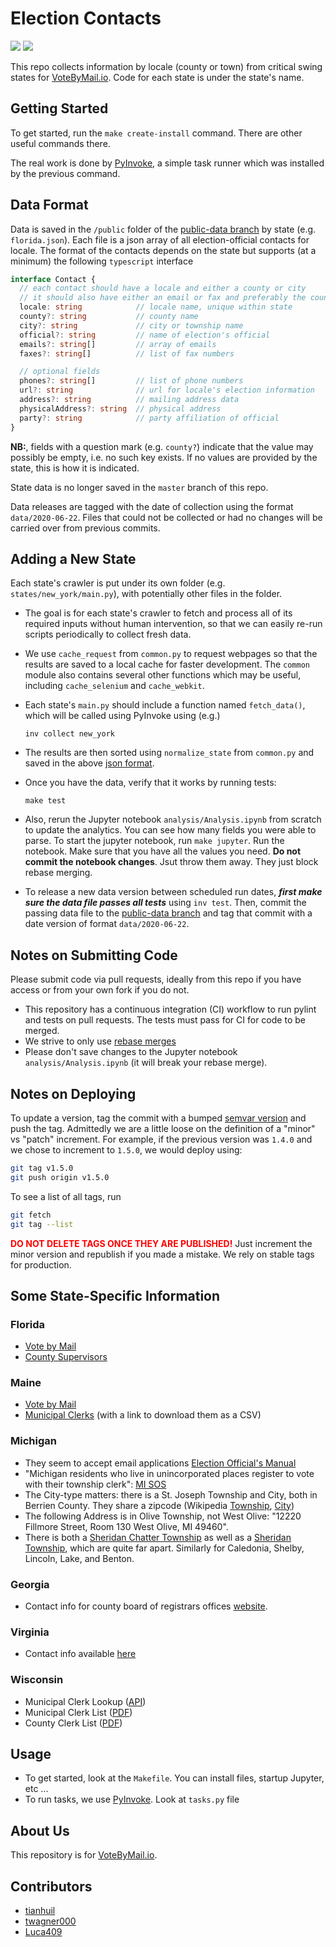 # Election Contacts
![](https://github.com/vote-by-mail/elections-officials/workflows/Python%20CI/badge.svg)
![](https://github.com/vote-by-mail/elections-officials/workflows/Public%20data/badge.svg)

This repo collects information by locale (county or town) from critical swing states for [VoteByMail.io](https://votebymail.io).  Code for each state is under the state's name.

## Getting Started
To get started, run the `make create-install` command.  There are other useful commands there.

The real work is done by [PyInvoke](http://www.pyinvoke.org/), a simple task runner which was installed by the previous command.

## Data Format
Data is saved in the `/public` folder of the [public-data branch](https://github.com/vote-by-mail/elections-officials/tree/public-data) by state (e.g. `florida.json`).  Each file is a json array of all election-official contacts for locale.  The format of the contacts depends on the state but supports (at a minimum) the following `typescript` interface
``` ts
interface Contact {
  // each contact should have a locale and either a county or city
  // it should also have either an email or fax and preferably the county official's name.
  locale: string            // locale name, unique within state
  county?: string           // county name
  city?: string             // city or township name
  official?: string         // name of election's official
  emails?: string[]         // array of emails
  faxes?: string[]          // list of fax numbers

  // optional fields
  phones?: string[]         // list of phone numbers
  url?: string              // url for locale's election information
  address?: string          // mailing address data
  physicalAddress?: string  // physical address 
  party?: string            // party affiliation of official
}
``` 
**NB:**, fields with a question mark (e.g. `county?`) indicate that the value may possibly be empty, i.e. no such key exists.  If no values are provided by the state, this is how it is indicated.

State data is no longer saved in the `master` branch of this repo.

Data releases are tagged with the date of collection using the format `data/2020-06-22`. Files that could not be collected or had no changes will be carried over from previous commits.

## Adding a New State
Each state's crawler is put under its own folder (e.g. `states/new_york/main.py`), with potentially other files in the folder.
- The goal is for each state's crawler to fetch and process all of its required inputs without human intervention, so that we can easily re-run scripts periodically to collect fresh data.
- We use `cache_request` from `common.py` to request webpages so that the results are saved to a local cache for faster development. The `common` module also contains several other functions which may be useful, including `cache_selenium` and `cache_webkit`.
- Each state's `main.py` should include a function named `fetch_data()`, which will be called using PyInvoke using (e.g.)

  ```inv collect new_york```

- The results are then sorted using `normalize_state` from `common.py` and saved in the above [json format](#Data_Format).
- Once you have the data, verify that it works by running tests:

  ```make test```

- Also, rerun the Jupyter notebook `analysis/Analysis.ipynb` from scratch to update the analytics.  You can see how many fields you were able to parse.  To start the jupyter notebook, run `make jupyter`.  Run the notebook.  Make sure that you have all the values you need.  **Do not commit the notebook changes**.  Jsut throw them away.  They just block rebase merging.
- To release a new data version between scheduled run dates, ***first make sure the data file passes all tests*** using `inv test`. Then, commit the passing data file to the [public-data branch](https://github.com/vote-by-mail/elections-officials/tree/public-data) and tag that commit with a date version of format `data/2020-06-22`.

## Notes on Submitting Code
Please submit code via pull requests, ideally from this repo if you have access or from your own fork if you do not.
- This repository has a continuous integration (CI) workflow to run pylint and tests on pull requests.  The tests must pass for CI for code to be merged.
- We strive to only use [rebase merges](https://git-scm.com/book/en/v2/Git-Branching-Rebasing)
- Please don't save changes to the Jupyter notebook `analysis/Analysis.ipynb` (it will break your rebase merge).

## Notes on Deploying
To update a version, tag the commit with a bumped [semvar version](https://semver.org/) and push the tag.  Admittedly we are a little loose on the definition of a "minor" vs "patch" increment.  For example, if the previous version was `1.4.0` and we chose to increment to `1.5.0`, we would deploy using:
```bash
git tag v1.5.0
git push origin v1.5.0
```
To see a list of all tags, run
```bash
git fetch
git tag --list
```
<b style='color: red;'>DO NOT DELETE TAGS ONCE THEY ARE PUBLISHED!</b>
Just increment the minor version and republish if you made a mistake.  We rely on stable tags for production.

## Some State-Specific Information

### Florida
- [Vote by Mail](https://dos.myflorida.com/elections/for-voters/voting/vote-by-mail/)
- [County Supervisors](https://dos.elections.myflorida.com/supervisors/)

### Maine
- [Vote by Mail](https://www.maine.gov/sos/cec/elec/voter-info/absenteeguide.html)
- [Municipal Clerks](https://www.maine.gov/sos/cec/elec/munic.html) (with a link to download them as a CSV)

### Michigan
- They seem to accept email applications [Election Official's Manual](https://www.michigan.gov/documents/sos/VI_Michigans_Absentee_Voting_Process_265992_7.pdf)
- "Michigan residents who live in unincorporated places register to vote with their township clerk": [MI SOS](https://www.michigan.gov/documents/sos/ED-106_Circulating_CityTwp_Nom_+_Qual_Pet_Forms_647901_7.pdf)
- The City-type matters: there is a St. Joseph Township and City, both in Berrien County.  They share a zipcode (Wikipedia [Township](https://en.wikipedia.org/wiki/St._Joseph_Charter_Township,_Michigan), [City](https://en.wikipedia.org/wiki/St._Joseph,_Michigan))
- The following Address is in Olive Township, not West Olive: "12220 Fillmore Street, Room 130 West Olive, MI 49460".
- There is both a [Sheridan Chatter Township](https://www.google.com/maps/place/Sheridan+Charter+Twp,+MI+49412/@43.4237592,-87.1002624,8z/data=!4m5!3m4!1s0x881941cfc5fb3d8f:0x28cee802764453b8!8m2!3d43.4229492!4d-85.9815339) as well as a [Sheridan Township](https://www.google.com/maps/place/Sheridan+Township,+MI+49224/@42.2906076,-87.0140035,7z/data=!4m5!3m4!1s0x883d50194df74c53:0x5d349c5515a24204!8m2!3d42.295598!4d-84.7942091), which are quite far apart.  Similarly for Caledonia, Shelby, Lincoln, Lake, and Benton.

### Georgia
- Contact info for county board of registrars offices [website](https://elections.sos.ga.gov/Elections/countyregistrars.do).

### Virginia
- Contact info available [here](https://vote.elections.virginia.gov/VoterInformation/PublicContactLookup)

### Wisconsin
- Municipal Clerk Lookup ([API](https://myvote.wi.gov/en-US/MyMunicipalClerk))
- Municipal Clerk List ([PDF](https://elections.wi.gov/sites/elections.wi.gov/files/2020-03/WI%20Municipal%20Clerks%20no%20emails%20Updated%203-23-2020.pdf))
- County Clerk List ([PDF](https://elections.wi.gov/sites/elections.wi.gov/files/2020-03/WI%20County%20Clerks%20no%20emails%20Updated%203-23-2020.pdf))

## Usage
- To get started, look at the `Makefile`.  You can install files, startup Jupyter, etc ...
- To run tasks, we use [PyInvoke](http://www.pyinvoke.org/).  Look at `tasks.py` file

## About Us
This repository is for [VoteByMail.io](https://votebymail.io).

## Contributors
- [tianhuil](https://github.com/tianhuil/)
- [twagner000](https://github.com/twagner000/)
- [Luca409](https://github.com/Luca409/)
